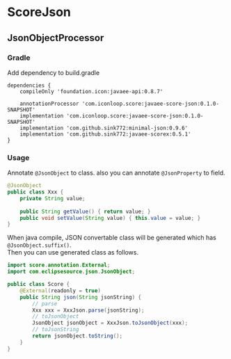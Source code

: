 # ScoreJson

## JsonObjectProcessor

### Gradle
Add dependency to build.gradle
````
dependencies {
    compileOnly 'foundation.icon:javaee-api:0.8.7'
    
    annotationProcessor 'com.iconloop.score:javaee-score-json:0.1.0-SNAPSHOT'
    implementation 'com.iconloop.score:javaee-score-json:0.1.0-SNAPSHOT'
    implementation 'com.github.sink772:minimal-json:0.9.6'
    implementation 'com.github.sink772:javaee-scorex:0.5.1'
}
````

### Usage
Annotate `@JsonObject` to class. also you can annotate `@JsonProperty` to field.
````java
@JsonObject
public class Xxx {
    private String value;
    
    public String getValue() { return value; }
    public void setValue(String value) { this.value = value; }
}
````

When java compile, JSON convertable class will be generated which has `@JsonObject.suffix()`.  
Then you can use generated class as follows.
````java
import score.annotation.External;
import com.eclipsesource.json.JsonObject;

public class Score {
    @External(readonly = true)
    public String json(String jsonString) {
        // parse
        Xxx xxx = XxxJson.parse(jsonString);
        // toJsonObject
        JsonObject jsonObject = XxxJson.toJsonObject(xxx);
        // toJsonString 
        return jsonObject.toString();
    }
}
````
